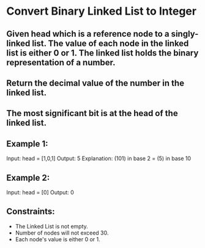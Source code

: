 # Convert Binary Linked List to Integer

## Given head which is a reference node to a singly-linked list. The value of each node in the linked list is either 0 or 1. The linked list holds the binary representation of a number.

## Return the decimal value of the number in the linked list.

## The most significant bit is at the head of the linked list.

 

## Example 1:


Input: head = [1,0,1]
Output: 5
Explanation: (101) in base 2 = (5) in base 10
## Example 2:

Input: head = [0]
Output: 0
 

## Constraints:

- The Linked List is not empty.
- Number of nodes will not exceed 30.
- Each node's value is either 0 or 1.